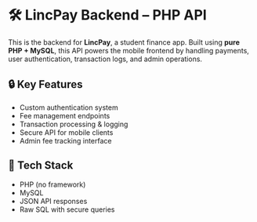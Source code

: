# 🛠️ LincPay Backend – PHP API

This is the backend for **LincPay**, a student finance app. Built using **pure PHP + MySQL**, this API powers the mobile frontend by handling payments, user authentication, transaction logs, and admin operations.

## 🔒 Key Features
- Custom authentication system
- Fee management endpoints
- Transaction processing & logging
- Secure API for mobile clients
- Admin fee tracking interface

## 🧱 Tech Stack
- PHP (no framework)
- MySQL
- JSON API responses
- Raw SQL with secure queries

